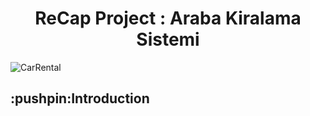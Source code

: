 
<h1 align="center">ReCap Project : Araba Kiralama Sistemi</h1> 


![CarRental](https://user-images.githubusercontent.com/61885344/109553185-c834cb00-7ae3-11eb-91a4-d539a2248509.png)


<h2>:pushpin:Introduction</h2>

